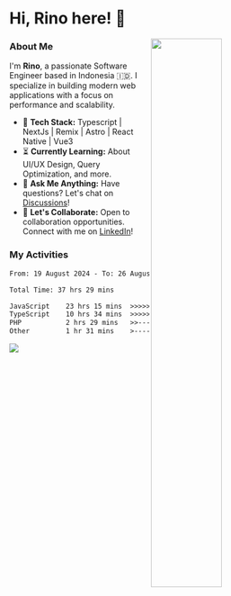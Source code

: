 # Hi, Rino here! 👋

<picture>
  <source media="(prefers-color-scheme: dark)" srcset="https://github-readme-stats-ouuan.vercel.app/api?username=justrinoo&theme=dark&show_icons=true">
  <img align="right" width="50%" src="https://github-readme-stats-ouuan.vercel.app/api?username=ouuan&show_icons=true">
</picture>

### About Me

I'm **Rino**, a passionate Software Engineer based in Indonesia 🇮🇩. I specialize in building modern web applications with a focus on performance and scalability.

- 🔨 **Tech Stack:** Typescript | NextJs | Remix | Astro | React Native | Vue3
- ⏳ **Currently Learning:** About UI/UX Design, Query Optimization, and more.
- 💬 **Ask Me Anything:** Have questions? Let's chat on [Discussions](https://github.com/justrinoo/justrinoo/discussions/3)!
- 🤝 **Let's Collaborate:** Open to collaboration opportunities. Connect with me on [LinkedIn](https://www.linkedin.com/in/rinosatyaputra)!

### My Activities

<!--START_SECTION:waka-->

```txt
From: 19 August 2024 - To: 26 August 2024

Total Time: 37 hrs 29 mins

JavaScript    23 hrs 15 mins  >>>>>>>>>>>>>>>----------   59.63 %
TypeScript    10 hrs 34 mins  >>>>>>>------------------   27.11 %
PHP           2 hrs 29 mins   >>-----------------------   06.39 %
Other         1 hr 31 mins    >------------------------   03.89 %
```

<!--END_SECTION:waka-->

![](https://komarev.com/ghpvc/?username=riyaraa)
